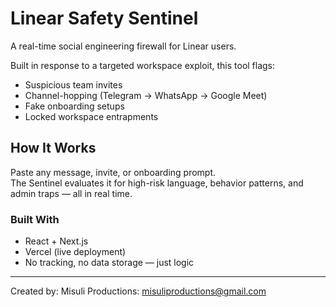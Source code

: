 # Linear Safety Sentinel

A real-time social engineering firewall for Linear users.

Built in response to a targeted workspace exploit, this tool flags:
- Suspicious team invites
- Channel-hopping (Telegram → WhatsApp → Google Meet)
- Fake onboarding setups
- Locked workspace entrapments

## How It Works

Paste any message, invite, or onboarding prompt.  
The Sentinel evaluates it for high-risk language, behavior patterns, and admin traps — all in real time.

### Built With

- React + Next.js
- Vercel (live deployment)
- No tracking, no data storage — just logic

---

Created by: Misuli Productions: misuliproductions@gmail.com
